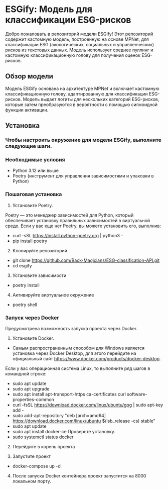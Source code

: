 # ESGify: Модель для классификации ESG-рисков

Добро пожаловать в репозиторий модели ESGify! Этот репозиторий содержит кастомную модель, построенную на основе MPNet, для классификации ESG (экологических, социальных и управленческих) рисков из текстовых данных. Модель использует среднее пуллинг и кастомную классификационную голову для получения оценок ESG-рисков.

## Обзор модели

Модель ESGify основана на архитектуре MPNet и включает кастомную классификационную голову, адаптированную для классификации ESG-рисков. Модель выдает логиты для нескольких категорий ESG-рисков, которые затем преобразуются в вероятности с помощью сигмоидной функции активации.

## Установка

### Чтобы настроить окружение для модели ESGify, выполните следующие шаги.

### Необходимые условия

- Python 3.12 или выше
- Poetry (инструмент для управления зависимостями и упаковки в Python)

### Пошаговая установка

1. Установите Poetry.

Poetry — это менеджер зависимостей для Python, который обеспечивает установку правильных зависимостей в виртуальной среде. Если у вас еще нет Poetry, вы можете установить его, выполнив:

- curl -sSL https://install.python-poetry.org | python3 -
- pip install poetry

2. Клонируйте репозиторий

- git clone https://github.com/Back-Magicians/ESG-classification-API.git
- cd esgify

3. Установите зависимости

- poetry install

4. Активируйте виртуальное окружение

- poetry shell

### Запуск через Docker

Предусмотрена возможность запуска проекта через Docker.

1. Установите Docker.
   
- Самым распространенным способом для Windows является установка через Docker Desktop, для этого перейдите на официальный сайт https://www.docker.com/products/docker-desktop.

Если у вас операционная система Linux, то выполните ряд шагов в командной строке:

- sudo apt update
- sudo apt upgrade
- sudo apt install apt-transport-https ca-certificates curl software-properties-common
- curl -fsSL https://download.docker.com/linux/ubuntu/gpg | sudo apt-key add -
- sudo add-apt-repository "deb [arch=amd64] https://download.docker.com/linux/ubuntu $(lsb_release -cs) stable"
- sudo apt update
- sudo apt install docker-ce
Проверьте установку.
- sudo systemctl status docker

2. Перейдите в корень проекта

3. Запустите проект

- docker-compose up -d

4. После запуска Docker контейнера проект запустится на 8000 локальном порту. 

